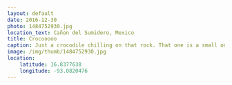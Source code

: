 ```yaml
---
layout: default
date: 2016-12-30
photo: 1484752930.jpg
location_text: Cañon del Sumidero, Mexico
title: Crocooooo
caption: Just a crocodile chilling on that rock. That one is a small one apparently. The guide said they could stay up to one week without moving. Crazy animals.
image: /img/thumb/1484752930.jpg
location:
    latitude: 16.8377638
    longitude: -93.0820476
---
```

